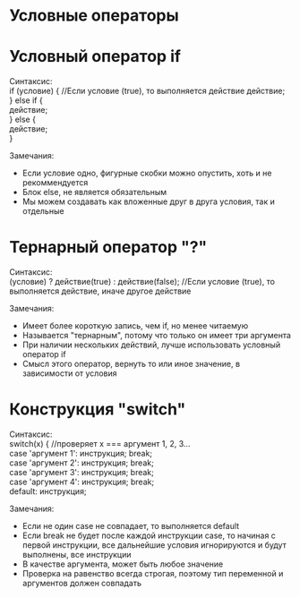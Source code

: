 # Условные операторы

# Условный оператор if

Синтаксис:<br> 
if (условие) { //Если условие (true), то выполняется действие действие;<br>
} else if {<br>
действие;<br>
} else {<br>
действие;<br>
}

Замечания:
<ul>
    <li>Если условие одно, фигурные скобки можно опустить, хоть и не рекоммендуется</li>
    <li>Блок else, не является обязательным</li>
    <li>Мы можем создавать как вложенные друг в друга условия, так и отдельные</li>
</ul>

# Тернарный оператор "?"

Синтаксис:<br> 
(условие) ? действие(true) : действие(false); //Если условие (true), то выполняется действие, иначе другое действие

Замечания:
<ul>
    <li>Имеет более короткую запись, чем if, но менее читаемую</li>
    <li>Называется "тернарным", потому что только он имеет три аргумента</li>
    <li>При наличии нескольких действий, лучше использовать условный оператор if</li>
    <li>Смысл этого оператор, вернуть то или иное значение, в зависимости от условия</li>
</ul>

# Конструкция "switch"

Синтаксис: <br>
switch(x) { //проверяет x === аргумент 1, 2, 3...<br>
case 'аргумент 1': инструкция; break;<br>
case 'аргумент 2': инструкция; break;<br>
case 'аргумент 3': инструкция; break;<br>
case 'аргумент 4': инструкция; break;<br>
default: инструкция;

Замечания:
<ul>
    <li>Если не один case не совпадает, то выполняется default</li>
    <li>Если break не будет после каждой инструкции case, то начиная с первой инструкции, все дальнейшие условия игнорируются и будут выполнены, все инструкции</li>
    <li>В качестве аргумента, может быть любое значение</li>
    <li>Проверка на равенство всегда строгая, поэтому тип переменной и аргументов должен совпадать</li>
</ul>